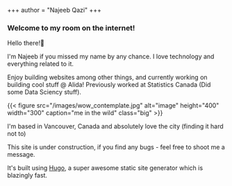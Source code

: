 +++
author = "Najeeb Qazi"
+++

### Welcome to my room on the internet!

Hello there!<span class="nowrap"><span class="emojify">:wave:</span>

I'm Najeeb if you missed my name by any chance. I love technology and everything related to it.

Enjoy building websites among other things, and currently working on building cool stuff @ Alida! Previously worked at Statistics Canada (Did some Data Sciency stuff).


{{< figure src="/images/wow_contemplate.jpg" alt="image" height="400" width="300"
 caption="me in the wild" class="big" >}}
<!-- <img src="/images/wow_contemplate.jpg" alt="me in the wild"
	title="A cute human" width="150" height="100" /> -->

I'm based in Vancouver, Canada and absolutely love the city (finding it hard not to)

This site is under construction, if you find any bugs - feel free to shoot me a message. 

It's built using [Hugo](https://gohugo.io/), a super awesome static site generator which is blazingly fast. 



<!--
This file is left intentionally empty by default to be backward compatible with initial theme setup.

Although the theme has advanced a little bit and it now allows to specify the content on the main page (even if the list of posts/articles is not intended).
This can be:
- with the list of posts/articles (default: `mainSections = ["post"]) or
- without the list of posts/articles (by setting `mainSections = [""]`)

Markdown supported, ie:

```
# Welcome

- Hugo :rocket:
- Hugo theme :rocket:

Don't forget to check the README.md file!
```

-->
